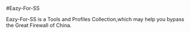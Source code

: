 #Eazy-For-SS

Eazy-For-SS is a Tools and Profiles Collection,which may help you bypass the Great Firewall of China.





